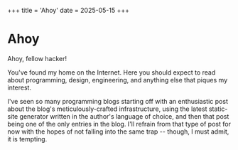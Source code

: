 +++ 
title = 'Ahoy'
date = 2025-05-15
+++ 

# Ahoy
 
Ahoy, fellow hacker! 

You've found my home on the Internet. Here you should expect to read about programming, design,
engineering, and anything else that piques my interest.

I've seen so many programming blogs starting off with an enthusiastic post about the blog's
meticulously-crafted infrastructure, using the latest static-site generator written in the author's
language of choice, and then that post being one of the only entries in the blog. I'll refrain from
that type of post for now with the hopes of not falling into the same trap -- though, I must admit,
it is tempting. 

